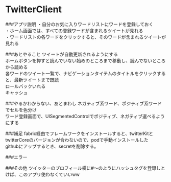 # TwitterClient

###アプリ説明
・自分のお気に入りワードリストにワードを登録しておく  
・ホーム画面では、すべての登録ワードが含まれるツイートが見れる  
・ワードリストの各ワードをクリックすると、そのワードが含まれるツイートが見れる  

###あとやること
ツイートが自動更新されるようにする  
ホームボタンを押すと読んでいない始めのところまで移動し、読んでないところから読める  
各ワードのツイート一覧で、ナビゲーションタイテムのタイトルをクリックすると、最新ツイートまで既読   
ロールバックいれる  
キャッシュ	

###やるかわからない、あとまわし
ネガティブ系ワード、ポジティブ系ワードでセルを色分け  
ワード登録画面で、UISegmentedControlでポジティブ、ネガティブ選べるようにする  

###補足
fabric経由でフレームワークをインストールすると、twitterKitとtwitterCoreのバージョンが合わないので、podで手動インストールした  
githubにアップするとき、secretを削除する。

###エラー

###その他
ツイッターのプロフィール欄に#〜のようにハッシュタグを登録しとけば、このアプリ使わなくていいww
		
